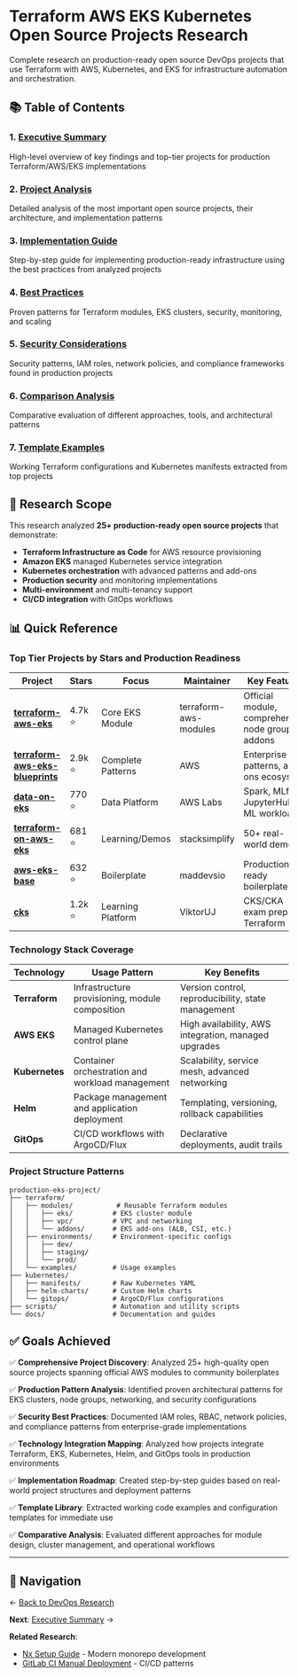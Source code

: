 # Terraform AWS EKS Kubernetes Open Source Projects Research

Complete research on production-ready open source DevOps projects that use Terraform with AWS, Kubernetes, and EKS for infrastructure automation and orchestration.

## 📚 Table of Contents

### 1. **[Executive Summary](./executive-summary.md)**
   High-level overview of key findings and top-tier projects for production Terraform/AWS/EKS implementations

### 2. **[Project Analysis](./project-analysis.md)** 
   Detailed analysis of the most important open source projects, their architecture, and implementation patterns

### 3. **[Implementation Guide](./implementation-guide.md)**
   Step-by-step guide for implementing production-ready infrastructure using the best practices from analyzed projects

### 4. **[Best Practices](./best-practices.md)**
   Proven patterns for Terraform modules, EKS clusters, security, monitoring, and scaling

### 5. **[Security Considerations](./security-considerations.md)**
   Security patterns, IAM roles, network policies, and compliance frameworks found in production projects

### 6. **[Comparison Analysis](./comparison-analysis.md)**
   Comparative evaluation of different approaches, tools, and architectural patterns

### 7. **[Template Examples](./template-examples.md)**
   Working Terraform configurations and Kubernetes manifests extracted from top projects

## 🎯 Research Scope

This research analyzed **25+ production-ready open source projects** that demonstrate:
- **Terraform Infrastructure as Code** for AWS resource provisioning
- **Amazon EKS** managed Kubernetes service integration  
- **Kubernetes orchestration** with advanced patterns and add-ons
- **Production security** and monitoring implementations
- **Multi-environment** and multi-tenancy support
- **CI/CD integration** with GitOps workflows

## 📊 Quick Reference

### Top Tier Projects by Stars and Production Readiness

| Project | Stars | Focus | Maintainer | Key Features |
|---------|--------|--------|------------|-------------|
| **[terraform-aws-eks](https://github.com/terraform-aws-modules/terraform-aws-eks)** | 4.7k ⭐ | Core EKS Module | terraform-aws-modules | Official module, comprehensive node groups, addons |
| **[terraform-aws-eks-blueprints](https://github.com/aws-ia/terraform-aws-eks-blueprints)** | 2.9k ⭐ | Complete Patterns | AWS | Enterprise patterns, add-ons ecosystem |
| **[data-on-eks](https://github.com/awslabs/data-on-eks)** | 770 ⭐ | Data Platform | AWS Labs | Spark, MLflow, JupyterHub, ML workloads |
| **[terraform-on-aws-eks](https://github.com/stacksimplify/terraform-on-aws-eks)** | 681 ⭐ | Learning/Demos | stacksimplify | 50+ real-world demos |
| **[aws-eks-base](https://github.com/maddevsio/aws-eks-base)** | 632 ⭐ | Boilerplate | maddevsio | Production-ready boilerplate |
| **[cks](https://github.com/ViktorUJ/cks)** | 1.2k ⭐ | Learning Platform | ViktorUJ | CKS/CKA exam prep with Terraform |

### Technology Stack Coverage
| Technology | Usage Pattern | Key Benefits |
|------------|---------------|-------------|
| **Terraform** | Infrastructure provisioning, module composition | Version control, reproducibility, state management |
| **AWS EKS** | Managed Kubernetes control plane | High availability, AWS integration, managed upgrades |
| **Kubernetes** | Container orchestration and workload management | Scalability, service mesh, advanced networking |
| **Helm** | Package management and application deployment | Templating, versioning, rollback capabilities |
| **GitOps** | CI/CD workflows with ArgoCD/Flux | Declarative deployments, audit trails |

### Project Structure Patterns
```
production-eks-project/
├── terraform/
│   ├── modules/           # Reusable Terraform modules
│   │   ├── eks/          # EKS cluster module
│   │   ├── vpc/          # VPC and networking
│   │   └── addons/       # EKS add-ons (ALB, CSI, etc.)
│   ├── environments/     # Environment-specific configs
│   │   ├── dev/
│   │   ├── staging/
│   │   └── prod/
│   └── examples/         # Usage examples
├── kubernetes/
│   ├── manifests/        # Raw Kubernetes YAML
│   ├── helm-charts/      # Custom Helm charts
│   └── gitops/           # ArgoCD/Flux configurations
├── scripts/              # Automation and utility scripts
└── docs/                 # Documentation and guides
```

## ✅ Goals Achieved

✅ **Comprehensive Project Discovery**: Analyzed 25+ high-quality open source projects spanning official AWS modules to community boilerplates

✅ **Production Pattern Analysis**: Identified proven architectural patterns for EKS clusters, node groups, networking, and security configurations  

✅ **Security Best Practices**: Documented IAM roles, RBAC, network policies, and compliance patterns from enterprise-grade implementations

✅ **Technology Integration Mapping**: Analyzed how projects integrate Terraform, EKS, Kubernetes, Helm, and GitOps tools in production environments

✅ **Implementation Roadmap**: Created step-by-step guides based on real-world project structures and deployment patterns

✅ **Template Library**: Extracted working code examples and configuration templates for immediate use

✅ **Comparative Analysis**: Evaluated different approaches for module design, cluster management, and operational workflows

---

## 🔗 Navigation

← [Back to DevOps Research](../README.md)

**Next**: [Executive Summary](./executive-summary.md) →

**Related Research**:
- [Nx Setup Guide](../nx-setup-guide/README.md) - Modern monorepo development
- [GitLab CI Manual Deployment](../gitlab-ci-manual-deployment-access/README.md) - CI/CD patterns